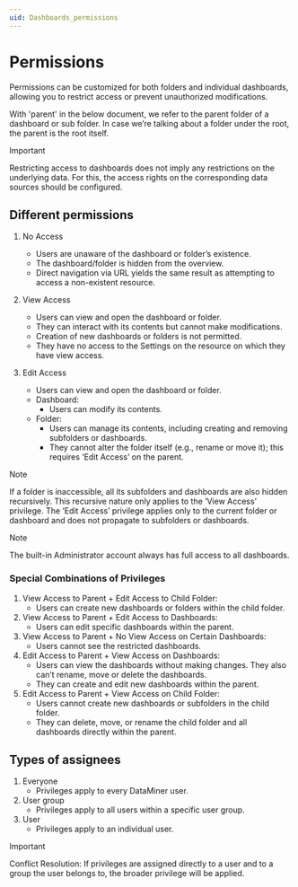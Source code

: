```yaml
---
uid: Dashboards_permissions
---
```


# Permissions

Permissions can be customized for both folders and individual dashboards, allowing you to restrict access or prevent unauthorized modifications.

With 'parent' in the below document, we refer to the parent folder of a dashboard or sub folder. In case we’re talking about a folder under the root, the parent is the root itself.

> [!IMPORTANT]
> Restricting access to dashboards does not imply any restrictions on the underlying data. For this, the access rights on the corresponding data sources should be configured.

## Different permissions

1. No Access
    - Users are unaware of the dashboard or folder’s existence.
    - The dashboard/folder is hidden from the overview.
    - Direct navigation via URL yields the same result as attempting to access a non-existent resource.

2. View Access
    - Users can view and open the dashboard or folder.
    - They can interact with its contents but cannot make modifications.
    - Creation of new dashboards or folders is not permitted.
    - They have no access to the Settings on the resource on which they have view access.

3. Edit Access
    - Users can view and open the dashboard or folder.
    - Dashboard:
        - Users can modify its contents.
    - Folder:
        - Users can manage its contents, including creating and removing subfolders or dashboards.
        - They cannot alter the folder itself (e.g., rename or move it); this requires ‘Edit Access’ on the parent.

> [!NOTE]
> If a folder is inaccessible, all its subfolders and dashboards are also hidden recursively. This recursive nature only applies to the ‘View Access’ privilege. The ‘Edit Access’ privilege applies only to the current folder or dashboard and does not propagate to subfolders or dashboards.

> [!NOTE]
> The built-in Administrator account always has full access to all dashboards.

### Special Combinations of Privileges

  1. View Access to Parent + Edit Access to Child Folder:
     - Users can create new dashboards or folders within the child folder.
  2. View Access to Parent + Edit Access to Dashboards:
     - Users can edit specific dashboards within the parent.
  3. View Access to Parent + No View Access on Certain Dashboards:
     - Users cannot see the restricted dashboards.
  4. Edit Access to Parent + View Access on Dashboards:
     - Users can view the dashboards without making changes. They also can’t rename, move or delete the dashboards.
     - They can create and edit new dashboards within the parent.
  5. Edit Access to Parent + View Access on Child Folder:
     - Users cannot create new dashboards or subfolders in the child folder.
     - They can delete, move, or rename the child folder and all dashboards directly within the parent.

## Types of assignees

 1. Everyone
    - Privileges apply to every DataMiner user.
 2. User group
    - Privileges apply to all users within a specific user group.
 3. User
    - Privileges apply to an individual user.

> [!IMPORTANT]
> Conflict Resolution: If privileges are assigned directly to a user and to a group the user belongs to, the broader privilege will be applied.
